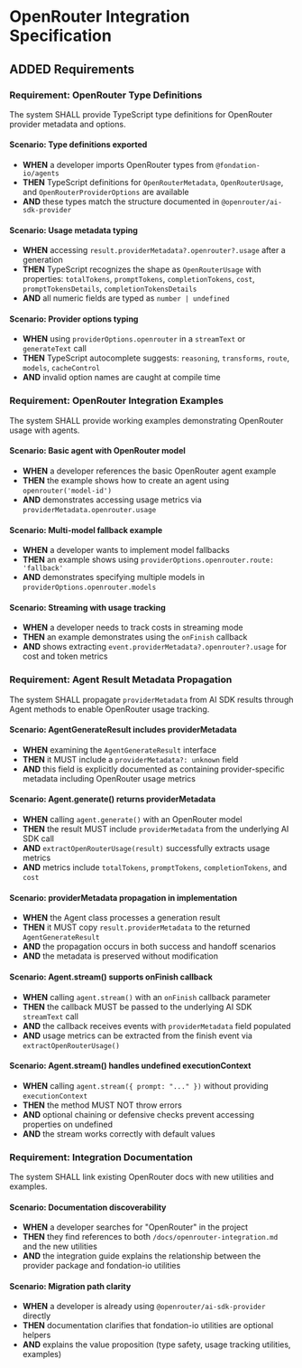 # OpenRouter Integration Specification

## ADDED Requirements

### Requirement: OpenRouter Type Definitions

The system SHALL provide TypeScript type definitions for OpenRouter provider metadata and options.

#### Scenario: Type definitions exported

- **WHEN** a developer imports OpenRouter types from `@fondation-io/agents`
- **THEN** TypeScript definitions for `OpenRouterMetadata`, `OpenRouterUsage`, and `OpenRouterProviderOptions` are available
- **AND** these types match the structure documented in `@openrouter/ai-sdk-provider`

#### Scenario: Usage metadata typing

- **WHEN** accessing `result.providerMetadata?.openrouter?.usage` after a generation
- **THEN** TypeScript recognizes the shape as `OpenRouterUsage` with properties: `totalTokens`, `promptTokens`, `completionTokens`, `cost`, `promptTokensDetails`, `completionTokensDetails`
- **AND** all numeric fields are typed as `number | undefined`

#### Scenario: Provider options typing

- **WHEN** using `providerOptions.openrouter` in a `streamText` or `generateText` call
- **THEN** TypeScript autocomplete suggests: `reasoning`, `transforms`, `route`, `models`, `cacheControl`
- **AND** invalid option names are caught at compile time

### Requirement: OpenRouter Integration Examples

The system SHALL provide working examples demonstrating OpenRouter usage with agents.

#### Scenario: Basic agent with OpenRouter model

- **WHEN** a developer references the basic OpenRouter agent example
- **THEN** the example shows how to create an agent using `openrouter('model-id')`
- **AND** demonstrates accessing usage metrics via `providerMetadata.openrouter.usage`

#### Scenario: Multi-model fallback example

- **WHEN** a developer wants to implement model fallbacks
- **THEN** an example shows using `providerOptions.openrouter.route: 'fallback'`
- **AND** demonstrates specifying multiple models in `providerOptions.openrouter.models`

#### Scenario: Streaming with usage tracking

- **WHEN** a developer needs to track costs in streaming mode
- **THEN** an example demonstrates using the `onFinish` callback
- **AND** shows extracting `event.providerMetadata?.openrouter?.usage` for cost and token metrics

### Requirement: Agent Result Metadata Propagation

The system SHALL propagate `providerMetadata` from AI SDK results through Agent methods to enable OpenRouter usage tracking.

#### Scenario: AgentGenerateResult includes providerMetadata

- **WHEN** examining the `AgentGenerateResult` interface
- **THEN** it MUST include a `providerMetadata?: unknown` field
- **AND** this field is explicitly documented as containing provider-specific metadata including OpenRouter usage metrics

#### Scenario: Agent.generate() returns providerMetadata

- **WHEN** calling `agent.generate()` with an OpenRouter model
- **THEN** the result MUST include `providerMetadata` from the underlying AI SDK call
- **AND** `extractOpenRouterUsage(result)` successfully extracts usage metrics
- **AND** metrics include `totalTokens`, `promptTokens`, `completionTokens`, and `cost`

#### Scenario: providerMetadata propagation in implementation

- **WHEN** the Agent class processes a generation result
- **THEN** it MUST copy `result.providerMetadata` to the returned `AgentGenerateResult`
- **AND** the propagation occurs in both success and handoff scenarios
- **AND** the metadata is preserved without modification

#### Scenario: Agent.stream() supports onFinish callback

- **WHEN** calling `agent.stream()` with an `onFinish` callback parameter
- **THEN** the callback MUST be passed to the underlying AI SDK `streamText` call
- **AND** the callback receives events with `providerMetadata` field populated
- **AND** usage metrics can be extracted from the finish event via `extractOpenRouterUsage()`

#### Scenario: Agent.stream() handles undefined executionContext

- **WHEN** calling `agent.stream({ prompt: "..." })` without providing `executionContext`
- **THEN** the method MUST NOT throw errors
- **AND** optional chaining or defensive checks prevent accessing properties on undefined
- **AND** the stream works correctly with default values

### Requirement: Integration Documentation

The system SHALL link existing OpenRouter docs with new utilities and examples.

#### Scenario: Documentation discoverability

- **WHEN** a developer searches for "OpenRouter" in the project
- **THEN** they find references to both `/docs/openrouter-integration.md` and the new utilities
- **AND** the integration guide explains the relationship between the provider package and fondation-io utilities

#### Scenario: Migration path clarity

- **WHEN** a developer is already using `@openrouter/ai-sdk-provider` directly
- **THEN** documentation clarifies that fondation-io utilities are optional helpers
- **AND** explains the value proposition (type safety, usage tracking utilities, examples)
